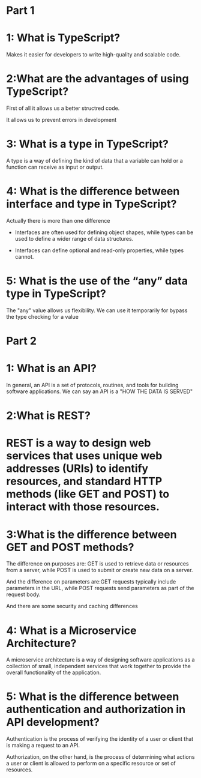 # Part 1

<h1>1: What is TypeScript?</h1>

Makes it easier for developers to write high-quality and scalable code.

<h1>2:What are the advantages of using TypeScript?</h1>

First of all it allows us a better structred code.

It allows us to prevent errors in development

<h1>3: What is a type in TypeScript?</h1>
A type is a way of defining the kind of data that a variable can hold or a function can receive as input or output.

<h1>4: What is the difference between interface and type in TypeScript?</h1>

Actually there is more than one difference

- Interfaces are often used for defining object shapes, while types can be used to define a wider range of data structures.

- Interfaces can define optional and read-only properties, while types cannot.

<h1>5: What is the use of the “any” data type in TypeScript?</h1>

The "any" value allows us flexibility.
We can use it temporarily for bypass the type checking for a value

# Part 2

<h1>1: What is an API?</h1>
In general, an API is a set of protocols, routines, and tools for building software applications. 
We can say an API is a "HOW THE DATA IS SERVED"

<h1>2:What is REST?<h1>
REST is a way to design web services that uses unique web addresses (URIs) to identify resources, and standard HTTP methods (like GET and POST) to interact with those resources.

<h1>3:What is the difference between GET and POST methods?</h1>

The difference on purposes are:
GET is used to retrieve data or resources from a server, while POST is used to submit or create new data on a server.

And the difference on parameters are:GET requests typically include parameters in the URL, while POST requests send parameters as part of the request body.

And there are some security and caching differences

<h1>4: What is a Microservice Architecture? </h1>
A microservice architecture is a way of designing software applications as a collection of small, independent services that work together to provide the overall functionality of the application.

<h1>5: What is the difference between authentication and authorization in API development?</h1>

Authentication is the process of verifying the identity of a user or client that is making a request to an API.

Authorization, on the other hand, is the process of determining what actions a user or client is allowed to perform on a specific resource or set of resources.
